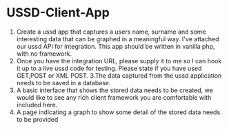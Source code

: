 # USSD-Client-App
1. Create a ussd app that captures a users name, surname and some interesting data that can be graphed in a meaningful way. I've attached our ussd API for integration. This app should be written in vanilla php, with no framework.
2. Once you have the integration URL, please supply it to me so I can hook it up to a live ussd code for testing. Please state if you have used GET,POST or XML POST.
3.The data captured from the ussd application needs to be saved in a database. 
4. A basic interface that shows the stored data needs to be created, we would like to see any rich client framework you are comfortable with included here.
5. A page indicating a graph to show some detail of the stored data needs to be provided
